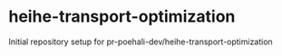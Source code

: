 # heihe-transport-optimization

Initial repository setup for pr-poehali-dev/heihe-transport-optimization